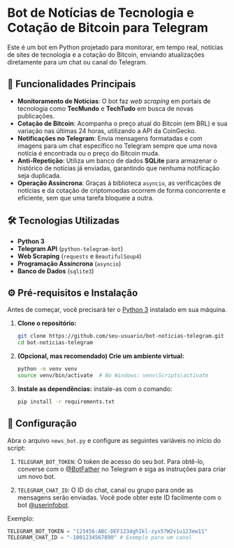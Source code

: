 # Bot de Notícias de Tecnologia e Cotação de Bitcoin para Telegram

Este é um bot em Python projetado para monitorar, em tempo real, notícias de sites de tecnologia e a cotação do Bitcoin, enviando atualizações diretamente para um chat ou canal do Telegram.

## 🚀 Funcionalidades Principais

-   **Monitoramento de Notícias**: O bot faz *web scraping* em portais de tecnologia como **TecMundo** e **TechTudo** em busca de novas publicações.
-   **Cotação de Bitcoin**: Acompanha o preço atual do Bitcoin (em BRL) e sua variação nas últimas 24 horas, utilizando a API da CoinGecko.
-   **Notificações no Telegram**: Envia mensagens formatadas e com imagens para um chat específico no Telegram sempre que uma nova notícia é encontrada ou o preço do Bitcoin muda.
-   **Anti-Repetição**: Utiliza um banco de dados **SQLite** para armazenar o histórico de notícias já enviadas, garantindo que nenhuma notificação seja duplicada.
-   **Operação Assíncrona**: Graças à biblioteca `asyncio`, as verificações de notícias e da cotação de criptomoedas ocorrem de forma concorrente e eficiente, sem que uma tarefa bloqueie a outra.

## 🛠️ Tecnologias Utilizadas

-   **Python 3**
-   **Telegram API** (`python-telegram-bot`)
-   **Web Scraping** (`requests` e `BeautifulSoup4`)
-   **Programação Assíncrona** (`asyncio`)
-   **Banco de Dados** (`sqlite3`)

## ⚙️ Pré-requisitos e Instalação

Antes de começar, você precisará ter o [Python 3](https://www.python.org/downloads/) instalado em sua máquina.

1.  **Clone o repositório:**
    ```bash
    git clone https://github.com/seu-usuario/bot-noticias-telegram.git
    cd bot-noticias-telegram
    ```

2.  **(Opcional, mas recomendado) Crie um ambiente virtual:**
    ```bash
    python -m venv venv
    source venv/bin/activate  # No Windows: venv\Scripts\activate
    ```

3.  **Instale as dependências:**
    instale-as com o comando:
    ```bash
    pip install -r requirements.txt
    ```

## 📝 Configuração

Abra o arquivo `news_bot.py` e configure as seguintes variáveis no início do script:

1.  `TELEGRAM_BOT_TOKEN`: O token de acesso do seu bot. Para obtê-lo, converse com o [@BotFather](https://t.me/BotFather) no Telegram e siga as instruções para criar um novo bot.

2.  `TELEGRAM_CHAT_ID`: O ID do chat, canal ou grupo para onde as mensagens serão enviadas. Você pode obter este ID facilmente com o bot [@userinfobot](https://t.me/userinfobot).

Exemplo:
```python
TELEGRAM_BOT_TOKEN = "123456:ABC-DEF1234ghIkl-zyx57W2v1u123ew11"
TELEGRAM_CHAT_ID = "-1001234567890" # Exemplo para um canal
